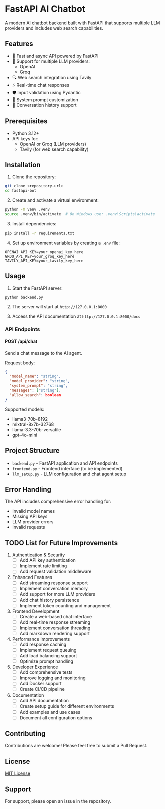 # FastAPI AI Chatbot

A modern AI chatbot backend built with FastAPI that supports multiple LLM providers and includes web search capabilities.

## Features

- 🚀 Fast and async API powered by FastAPI
- 🤖 Support for multiple LLM providers:
  - OpenAI
  - Groq
- 🔍 Web search integration using Tavily
- ⚡ Real-time chat responses
- 🛡️ Input validation using Pydantic
- 📝 System prompt customization
- 🔄 Conversation history support

## Prerequisites

- Python 3.12+
- API keys for:
  - OpenAI or Groq (LLM providers)
  - Tavily (for web search capability)

## Installation

1. Clone the repository:
```bash
git clone <repository-url>
cd fastapi-bot
```

2. Create and activate a virtual environment:
```bash
python -m venv .venv
source .venv/bin/activate  # On Windows use: .venv\Scripts\activate
```

3. Install dependencies:
```bash
pip install -r requirements.txt
```

4. Set up environment variables by creating a `.env` file:
```env
OPENAI_API_KEY=your_openai_key_here
GROQ_API_KEY=your_groq_key_here
TAVILY_API_KEY=your_tavily_key_here
```

## Usage

1. Start the FastAPI server:
```bash
python backend.py
```

2. The server will start at `http://127.0.0.1:8000`

3. Access the API documentation at `http://127.0.0.1:8000/docs`

### API Endpoints

#### POST /api/chat
Send a chat message to the AI agent.

Request body:
```json
{
  "model_name": "string",
  "model_provider": "string",
  "system_prompt": "string",
  "messages": ["string"],
  "allow_search": boolean
}
```

Supported models:
- llama3-70b-8192
- mixtral-8x7b-32768
- llama-3.3-70b-versatile
- gpt-4o-mini

## Project Structure

- `backend.py` - FastAPI application and API endpoints
- `frontend.py` - Frontend interface (to be implemented)
- `llm_setup.py` - LLM configuration and chat agent setup

## Error Handling

The API includes comprehensive error handling for:
- Invalid model names
- Missing API keys
- LLM provider errors
- Invalid requests

## TODO List for Future Improvements

1. Authentication & Security
   - [ ] Add API key authentication
   - [ ] Implement rate limiting
   - [ ] Add request validation middleware

2. Enhanced Features
   - [ ] Add streaming response support
   - [ ] Implement conversation memory
   - [ ] Add support for more LLM providers
   - [ ] Add chat history persistence
   - [ ] Implement token counting and management

3. Frontend Development
   - [ ] Create a web-based chat interface
   - [ ] Add real-time response streaming
   - [ ] Implement conversation threading
   - [ ] Add markdown rendering support

4. Performance Improvements
   - [ ] Add response caching
   - [ ] Implement request queuing
   - [ ] Add load balancing support
   - [ ] Optimize prompt handling

5. Developer Experience
   - [ ] Add comprehensive tests
   - [ ] Improve logging and monitoring
   - [ ] Add Docker support
   - [ ] Create CI/CD pipeline

6. Documentation
   - [ ] Add API documentation
   - [ ] Create setup guide for different environments
   - [ ] Add examples and use cases
   - [ ] Document all configuration options

## Contributing

Contributions are welcome! Please feel free to submit a Pull Request.

## License

[MIT License](LICENSE)

## Support

For support, please open an issue in the repository.